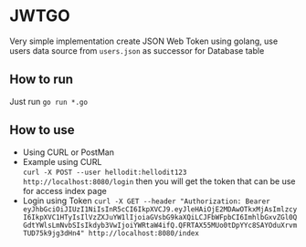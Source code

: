 # JWTGO 
Very simple implementation create JSON Web Token using golang, use users data source from `users.json` as successor for Database table 

## How to run 
Just run `go run *.go`

## How to use 
- Using CURL or PostMan
- Example using CURL  
  `curl -X POST --user hellodit:hellodit123 http://localhost:8080/login` 
  then you will get the token that can be use for access index page 
- Login using Token 
  `curl -X GET --header "Authorization: Bearer eyJhbGciOiJIUzI1NiIsInR5cCI6IkpXVCJ9.eyJleHAiOjE2MDAwOTkxMjAsImlzcyI6IkpXVC1HTyIsIlVzZXJuYW1lIjoiaGVsbG9kaXQiLCJFbWFpbCI6ImhlbGxvZGl0QGdtYWlsLmNvbSIsIkdyb3VwIjoiYWRtaW4ifQ.QFRTAX55MUo0tDpYYc8SAYOduXrvmTUD75k9jg3dHn4" http://localhost:8080/index`
